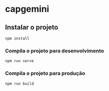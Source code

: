 # capgemini

## Instalar o projeto
```
npm install
```

### Compila o projeto para desenvolvimento
```
npm run serve
```

### Compila o projeto para produção
```
npm run build
```
